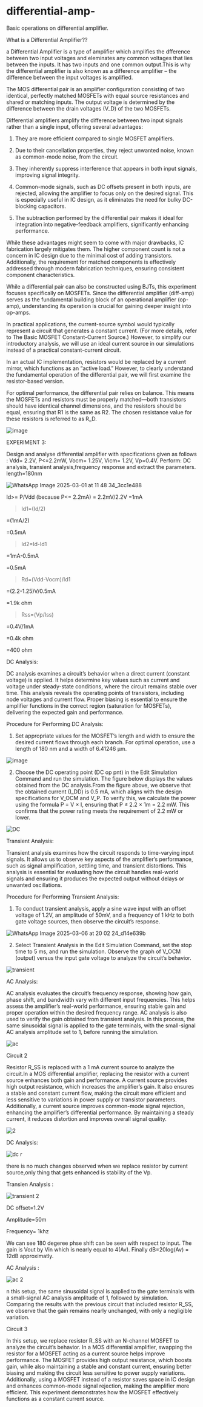 # differential-amp-
Basic operations on differential amplifier.


What is a Differential Amplifier??

   a Differential Amplifier is a type of amplifier which amplifies the dfference between two input  voltages and eleminates any common voltages that lies between the inputs. It has two inputs and one common output.This is why the differential amplifier is also known as a difference amplifier – the difference between the input voltages is amplified.

   The MOS differential pair is an amplifier configuration consisting of two identical, perfectly matched MOSFETs with equal source resistances and shared or matching inputs. The output voltage is determined by the difference between the drain voltages (V_D) of the two MOSFETs.

Differential amplifiers amplify the difference between two input signals rather than a single input, offering several advantages:

1.	They are more efficient compared to single MOSFET amplifiers.
 
2.	Due to their cancellation properties, they reject unwanted noise, known as common-mode noise, from the circuit.
 
3.	They inherently suppress interference that appears in both input signals, improving signal integrity.
 
4.	Common-mode signals, such as DC offsets present in both inputs, are rejected, allowing the amplifier to focus only on the desired signal. This is especially useful in IC design, as it eliminates the need for bulky DC-blocking capacitors.
 
5.	The subtraction performed by the differential pair makes it ideal for integration into negative-feedback amplifiers, significantly enhancing performance.


While these advantages might seem to come with major drawbacks, IC fabrication largely mitigates them. The higher component count is not a concern in IC design due to the minimal cost of adding transistors. Additionally, the requirement for matched components is effectively addressed through modern fabrication techniques, ensuring consistent component characteristics.

While a differential pair can also be constructed using BJTs, this experiment focuses specifically on MOSFETs. Since the differential amplifier (diff-amp) serves as the fundamental building block of an operational amplifier (op-amp), understanding its operation is crucial for gaining deeper insight into op-amps.

In practical applications, the current-source symbol would typically represent a circuit that generates a constant current. (For more details, refer to The Basic MOSFET Constant-Current Source.) However, to simplify our introductory analysis, we will use an ideal current source in our simulations instead of a practical constant-current circuit.

In an actual IC implementation, resistors would be replaced by a current mirror, which functions as an “active load.” However, to clearly understand the fundamental operation of the differential pair, we will first examine the resistor-based version.

For optimal performance, the differential pair relies on balance. This means the MOSFETs and resistors must be properly matched—both transistors should have identical channel dimensions, and the resistors should be equal, ensuring that R1 is the same as R2. The chosen resistance value for these resistors is referred to as R_D. 

  ![image](https://github.com/user-attachments/assets/3f7301d6-edda-4747-ab61-d38530ffa038)

EXPERIMENT 3:

Design and analyse differential amplifier with specifications given as follows : Vdd= 2.2V, P<=2.2mW, Vocm= 1.25V, Vicm= 1.2V, Vp=0.4V. Perform: DC analysis, transient analysis,frequency response and extract the parameters. length=180nm

![WhatsApp Image 2025-03-01 at 11 48 34_3cc1e488](https://github.com/user-attachments/assets/60287ca4-cb2d-478d-876e-06e86227b165)

Id>= P/Vdd (because P<= 2.2mA)
   = 2.2mV/2.2V
   =1mA


>Id1=(Id/2)

   =(1mA/2)

   =0.5mA


>Id2=Id-Id1
   
   =1mA-0.5mA
   
   =0.5mA

>Rd=(Vdd-Vocm)/Id1
  
   =(2.2-1.25)V/0.5mA
  
   =1.9k ohm


>Rss=(Vp/Iss)
  
   =0.4V/1mA
 
   =0.4k ohm
   
   =400 ohm

  DC Analysis:

  DC analysis examines a circuit’s behavior when a direct current (constant voltage) is applied. It helps determine key values such as current and voltage under steady-state conditions, where the circuit remains stable over time. This analysis reveals the operating points of transistors, including node voltages and current flow. Proper biasing is essential to ensure the amplifier functions in the correct region (saturation for MOSFETs), delivering the expected gain and performance.

Procedure for Performing DC Analysis:
 1.	Set appropriate values for the MOSFET’s length and width to ensure the desired current flows through each branch. For optimal operation, use a length of 180 nm and a width of 6.41246 μm.



![image](https://github.com/user-attachments/assets/66c1f09c-cb8c-4ec4-9f94-167aeb46225f)


 2.	Choose the DC operating point (DC op pnt) in the Edit Simulation Command and run the simulation. The figure below displays the values obtained from the DC analysis.From the figure above, we observe that the obtained current (I_DD) is 0.5 mA, which aligns with the design specifications for V_OCM and V_P. To verify this, we calculate the power using the formula P = V × I, ensuring that P ≤ 2.2 × 1m = 2.2 mW. This confirms that the power rating meets the requirement of 2.2 mW or lower.


  ![DC](https://github.com/user-attachments/assets/3266727d-d56e-442b-8684-b8b5f41d53d9)



  Transient Analysis:

  Transient analysis examines how the circuit responds to time-varying input signals. It allows us to observe key aspects of the amplifier’s performance, such as signal amplification, settling time, and transient distortions. This analysis is essential for evaluating how the circuit handles real-world signals and ensuring it produces the expected output without delays or unwanted oscillations.

  Procedure for Performing Transient Analysis:

  
1.	To conduct transient analysis, apply a sine wave input with an offset voltage of 1.2V, an amplitude of 50mV, and a frequency of 1 kHz to both gate voltage sources, then observe the circuit’s response.


 ![WhatsApp Image 2025-03-06 at 20 02 24_d14e639b](https://github.com/user-attachments/assets/2fa38552-0382-468b-9f3a-3460564abd2b)


 2.	Select Transient Analysis in the Edit Simulation Command, set the stop time to 5 ms, and run the simulation. Observe the graph of V_OCM (output) versus the input gate voltage to analyze the circuit’s behavior.


  ![transient](https://github.com/user-attachments/assets/d2bfa751-4377-43c4-abfa-ca6cfc10b880)



  AC Analysis:
  
  AC analysis evaluates the circuit’s frequency response, showing how gain, phase shift, and bandwidth vary with different input frequencies. This helps assess the amplifier’s real-world performance, ensuring stable gain and proper operation within the desired frequency range. AC analysis is also used to verify the gain obtained from transient analysis. In this process, the same sinusoidal signal is applied to the gate terminals, with the small-signal AC analysis amplitude set to 1, before running the simulation.


  ![ac](https://github.com/user-attachments/assets/d1aad008-1bf5-46f0-9c02-85fc9327a570)

Circuit 2

Resistor R_SS is replaced with a 1 mA current source to analyze the circuit.In a MOS differential amplifier, replacing the resistor with a current source enhances both gain and performance. A current source provides high output resistance, which increases the amplifier’s gain. It also ensures a stable and constant current flow, making the circuit more efficient and less sensitive to variations in power supply or transistor parameters. Additionally, a current source improves common-mode signal rejection, enhancing the amplifier’s differential performance. By maintaining a steady current, it reduces distortion and improves overall signal quality.

![2](https://github.com/user-attachments/assets/6c1bffa5-22fa-42f1-b692-5dafd5bb8f75)


DC Analysis:

![dc r](https://github.com/user-attachments/assets/c7dc9575-9f32-4a33-b8a6-d6847ba44e0f)


there is no much changes observed when we replace resistor by current source,only thing that gets enhanced is stability of the Vp.


Transien Analysis :

![transient 2](https://github.com/user-attachments/assets/66eb82ad-bb7b-4f4c-80ae-f0f1375d4487)

DC offset=1.2V

Amplitude=50m

Frequency= 1khz

We can see 180 degeree phse shift can be seen with respect to input. The gain is Vout by Vin which is nearly equal to 4(Av). Finally dB=20log(Av) = 12dB approximatly.


AC Analysis :

![ac 2](https://github.com/user-attachments/assets/6ab38786-966d-497b-bc34-2d8412135f3d)


n this setup, the same sinusoidal signal is applied to the gate terminals with a small-signal AC analysis amplitude of 1, followed by simulation. Comparing the results with the previous circuit that included resistor R_SS, we observe that the gain remains nearly unchanged, with only a negligible variation.

Circuit 3

In this setup, we replace resistor R_SS with an N-channel MOSFET to analyze the circuit’s behavior. In a MOS differential amplifier, swapping the resistor for a MOSFET acting as a current source helps improve performance. The MOSFET provides high output resistance, which boosts gain, while also maintaining a stable and constant current, ensuring better biasing and making the circuit less sensitive to power supply variations. Additionally, using a MOSFET instead of a resistor saves space in IC design and enhances common-mode signal rejection, making the amplifier more efficient. This experiment demonstrates how the MOSFET effectively functions as a constant current source.







  



  


  



  


   


